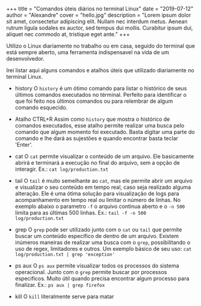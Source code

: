 +++
title = "Comandos úteis diários no terminal Linux"
date = "2019-07-12"
author = "Alexandre"
cover = "hello.jpg"
description = "Lorem ipsum dolor sit amet, consectetur adipiscing elit. Nullam nec interdum metus. Aenean rutrum ligula sodales ex auctor, sed tempus dui mollis. Curabitur ipsum dui, aliquet nec commodo at, tristique eget ante."
+++

Utilizo o Linux diariamente no trabalho ou em casa, seguido do terminal que está sempre aberto, uma ferramenta indispensavel na vida de um desenvolvedor.

Irei listar aqui alguns comandos e atalhos úteis que utilizado diariamente no terminal Linux.

- history
O `history` é um ótimo comando para listar o histórico de seus últimos comandos executados no términal. Perfeito para identificar o que foi feito nos últimos comandos ou para relembrar de algum comando esquecido.

- Atalho CTRL+R
Assim como `history` que mostra o histórico de comandos executados, esse atalho permite realizar uma busca pelo comando que algum momento foi executado. Basta digitar uma parte do comando e lhe dará as sujestões e quando encontrar basta teclar 'Enter'.

- cat
O `cat` permite visualizar o conteúdo de um arquivo. Ele basicamente abrirá e terminará a execução no final do arquivo, sem a opção de interagir. Ex.: `cat log/production.txt`

- tail
O `tail` é muito semelhante ao `cat`, mas ele permite abrir um arquivo e visualizar o seu conteúdo em tempo real, caso seja realizado alguma alteração. Ele é uma ótima solução para visualização de logs para acompanhamento em tempo real ou limitar o número de linhas. No exemplo abaixo o parametro `-f` o arquivo continua aberto e o `-n 500` limita para as últimas 500 linhas. 
Ex.: `tail -f -n 500 log/production.txt`

- grep
O `grep` pode ser utilizado junto com o `cat` ou `tail` que permite buscar um conteúdo especifico de dentro de um arquivo. Existem inúmeros maneiras de realizar uma busca com o `grep`, possibilitando o uso de regex, limitadores e outros. Um exemplo básico de seu uso: `cat log/production.txt | grep 'exception'`

- ps aux
O `ps aux` permite visualizar todos os processos do sistema operacional. Junto com o `grep` permite buscar por processos especificos. Muito útil quando precisa encontrar algum processo para finalizar. 
Ex.: `ps aux | grep firefox` 

- kill
O `kill` literalmente serve para matar 